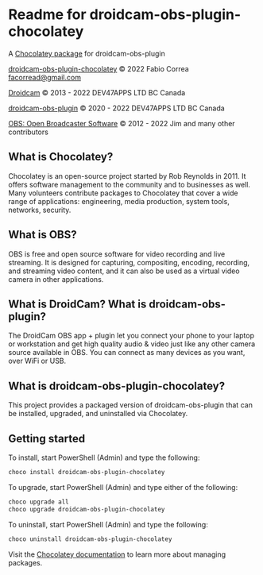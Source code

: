 # Readme for droidcam-obs-plugin-chocolatey

A [Chocolatey package] for droidcam-obs-plugin

[droidcam-obs-plugin-chocolatey] © 2022 Fabio Correa facorread@gmail.com

[Droidcam] © 2013 - 2022 DEV47APPS LTD BC Canada

[droidcam-obs-plugin] © 2020 - 2022 DEV47APPS LTD BC Canada

[OBS: Open Broadcaster Software] © 2012 - 2022 Jim and many other contributors

## What is Chocolatey?

Chocolatey is an open-source project started by Rob Reynolds in 2011. It offers software management to the community and to businesses as well. Many volunteers contribute packages to Chocolatey that cover a wide range of applications: engineering, media production, system tools, networks, security.

## What is OBS?

OBS is free and open source software for video recording and live streaming. It is designed for capturing, compositing, encoding, recording, and streaming video content, and it can also be used as a virtual video camera in other applications.

## What is DroidCam? What is droidcam-obs-plugin?

The DroidCam OBS app + plugin let you connect your phone to your laptop or workstation and get high quality audio & video just like any other camera source available in OBS. You can connect as many devices as you want, over WiFi or USB. 

## What is droidcam-obs-plugin-chocolatey?

This project provides a packaged version of droidcam-obs-plugin that can be installed, upgraded, and uninstalled via Chocolatey.

## Getting started

To install, start PowerShell (Admin) and type the following:

```powershell
choco install droidcam-obs-plugin-chocolatey
```

To upgrade, start PowerShell (Admin) and type either of the following:

```powershell
choco upgrade all
choco upgrade droidcam-obs-plugin-chocolatey
```

To uninstall, start PowerShell (Admin) and type the following:

```powershell
choco uninstall droidcam-obs-plugin-chocolatey
```

Visit the [Chocolatey documentation] to learn more about managing packages.

[Chocolatey documentation]:https://docs.chocolatey.org/en-us/choco/commands/
[Chocolatey package]:https://community.chocolatey.org/packages/droidcam-obs-plugin
[Droidcam]:https://www.dev47apps.com/
[droidcam-obs-plugin]:https://www.dev47apps.com/obs/#plugin
[droidcam-obs-plugin-chocolatey]:https://github.com/facorread/droidcam-obs-plugin-chocolatey
[OBS: Open Broadcaster Software]:https://obsproject.com/
